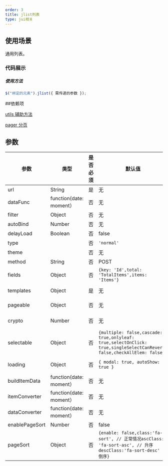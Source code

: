 ```yaml
---
order: 3
title: jlist列表
type: jui相关
---
```


## 使用场景

通用列表。

### 代码展示

##### 使用方法

```js
$("绑定的元素").jlist({ 需传递的参数 });
```

##依赖项

[utils 辅助方法](http://docs/jui-utils-cn)

[pager 分页](http://docs/jui-jpager-cn)


## 参数

| 参数           | 类型                    | 是否必须 | 默认值                                                                                                                | 注释                                                        |
| -------------- | ----------------------- | -------- | --------------------------------------------------------------------------------------------------------------------- | ----------------------------------------------------------- |
| url            | String                  | 是       | 无                                                                                                                    | 表格接口的 url                                              |
| dataFunc       | function(date: moment） | 否       | 无                                                                                                                    | 数据的回调                                                  |
| filter         | Object                  | 否       | 无                                                                                                                    | 过滤器                                                      |
| autoBind       | Number                  | 否       | 无                                                                                                                    | 是否显示列表                                                |
| delayLoad      | Boolean                 | 否       | false                                                                                                                 |                                                             |
| type           |                         | 否       | `'normal'`                                                                                                            |                                                             |
| theme          |                         | 否       | 无                                                                                                                    |                                                             |
| method         | String                  | 否       | POST                                                                                                                  | 请求方法                                                    |
| fields         | Object                  | 否       | `{key: 'Id',total: 'TotalItems',items: 'Items'}`                                                                      |                                                             |
| templates      | Object                  | 是       | 无                                                                                                                    | `{layout:"",item："DOM元素",edit:"",empty:"",lastAddOn:""}` |
| pageable       | Object                  | 否       | 无                                                                                                                    | `{enableStoreParams:false - 是否存储搜索记录,...}`          |
| crypto         | Number                  | 否       | 无                                                                                                                    | 1:请求内容加密 2:响应内容是否加密 4:请求和响应都加密        |
| selectable     | Object                  | 否       | `{multiple: false,cascade: true,onlyleaf: true,selectOnClick: true,singleSelectCanRevert: false,checkAllElem: false}` |                                                             |
| loading        | Object                  | 否       | `{ modal: true, autoShow: true }`                                                                                     | 当卡片内容还在加载中时，可以用 loading 展示一个占位         |
| buildItemData  | function(date: moment） | 否       | 无                                                                                                                    | 当前元素列的 DOM 元素                                       |
| itemConverter  | function(date: moment） | 否       | 无                                                                                                                    |                                                             |
| dataConverter  | function(date: moment） | 否       | 无                                                                                                                    |                                                             |
| enablePageSort | Number                  | 否       | false                                                                                                                 | 是否允许排序                                                |
| pageSort       | Object                  | 否       | `{enable: false,class:'fa-sort', // 正常情况ascClass: 'fa-sort-asc', // 升序 descClass:'fa-sort-desc' // 倒序}`       | 排序顺序                                                    |
